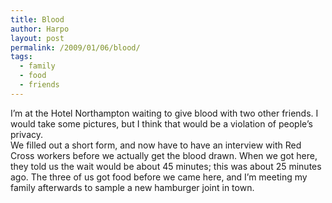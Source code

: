 ```yaml
---
title: Blood
author: Harpo
layout: post
permalink: /2009/01/06/blood/
tags:
  - family
  - food
  - friends
---
```

I&#8217;m at the Hotel Northampton waiting to give blood with two other friends. I would take some pictures, but I think that would be a violation of people&#8217;s privacy.  
We filled out a short form, and now have to have an interview with Red Cross workers before we actually get the blood drawn. When we got here, they told us the wait would be about 45 minutes; this was about 25 minutes ago. The three of us got food before we came here, and I&#8217;m meeting my family afterwards to sample a new hamburger joint in town.